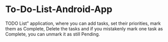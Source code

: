 # To-Do-List-Android-App
TODO List” application, where you can add tasks, set their priorities, mark them as Complete, Delete the tasks and if you mistakenly mark one task as Complete, you can unmark it as still Pending.
